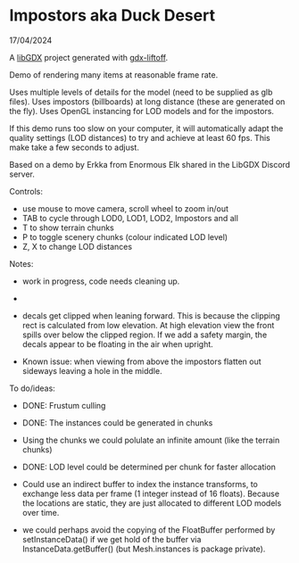 # Impostors aka Duck Desert
17/04/2024

A [libGDX](https://libgdx.com/) project generated with [gdx-liftoff](https://github.com/tommyettinger/gdx-liftoff).

Demo of rendering many items at reasonable frame rate.

Uses multiple levels of details for the model (need to be supplied as glb files). 
Uses impostors (billboards) at long distance (these are generated on the fly).
Uses OpenGL instancing for LOD models and for the impostors.


If this demo runs too slow on your computer, it will automatically adapt the quality settings (LOD distances) to try and achieve at least 60 fps.
This make take a few seconds to adjust.

Based on a demo by Erkka from Enormous Elk shared in the LibGDX Discord server.


Controls:
- use mouse to move camera, scroll wheel to zoom in/out
- TAB to cycle through LOD0, LOD1, LOD2, Impostors and all
- T to show terrain chunks
- P to toggle scenery chunks (colour indicated LOD level)
- Z, X to change LOD distances






Notes:
- work in progress, code needs cleaning up.
- 
- decals get clipped when leaning forward.  This is because the clipping rect is calculated from low elevation. At high elevation view the front spills over
 below the clipped region.  If we add a safety margin, the decals appear to be floating in the air when upright.

- Known issue: when viewing from above the impostors flatten out sideways leaving a hole in the middle.

To do/ideas:
- DONE:  Frustum culling 

- DONE: The instances could be generated in chunks 
- Using the chunks we could polulate an infinite amount (like the terrain chunks)
- DONE: LOD level could be determined per chunk for faster allocation
- Could use an indirect buffer to index the instance transforms, to exchange less data per frame (1 integer instead of 16 floats).  Because the locations are static, they are just allocated
to different LOD models over time.

- we could perhaps avoid the copying of the FloatBuffer performed by setInstanceData() if we get hold of the buffer via InstanceData.getBuffer() (but Mesh.instances is package private).



